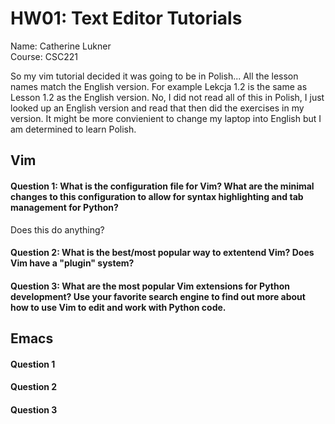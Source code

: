 # HW01: Text Editor Tutorials

Name: Catherine Lukner  
Course: CSC221

So my vim tutorial decided it was going to be in Polish...
All the lesson names match the English version. For example Lekcja 1.2 is the same as Lesson 1.2 as the English version.
No, I did not read all of this in Polish, I just looked up an English version and read that then did the exercises in my version. It might be more convienient to change my laptop into English but I am determined to learn Polish. 

## Vim

#### Question 1: What is the configuration file for Vim? What are the minimal changes to this configuration to allow for syntax highlighting and tab management for Python?

Does this do anything? 

#### Question 2: What is the best/most popular way to extentend Vim? Does Vim have a "plugin" system?

#### Question 3: What are the most popular Vim extensions for Python development? Use your favorite search engine to find out more about how to use Vim to edit and work with Python code.

## Emacs

#### Question 1

#### Question 2

#### Question 3

